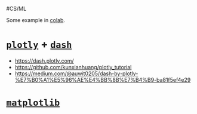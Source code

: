 #CS/ML 

Some example in [colab](https://colab.research.google.com/notebooks/charts.ipynb).

# [`plotly`](https://plotly.com/python/) + [`dash`](https://dash.plotly.com/)

* https://dash.plotly.com/
* https://github.com/kunxianhuang/plotly_tutorial
* https://medium.com/@auwit0205/dash-by-plotly-%E7%B0%A1%E5%96%AE%E4%BB%8B%E7%B4%B9-ba81f5ef4e29

# [`matplotlib`](https://matplotlib.org/users/index.html)